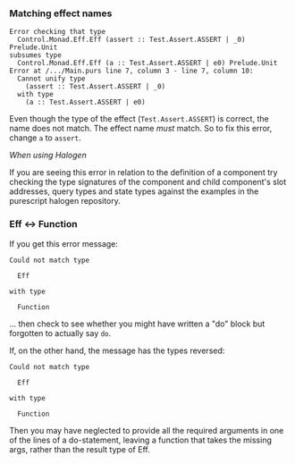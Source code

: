 ### Matching effect names

```
Error checking that type
  Control.Monad.Eff.Eff (assert :: Test.Assert.ASSERT | _0) Prelude.Unit
subsumes type
  Control.Monad.Eff.Eff (a :: Test.Assert.ASSERT | e0) Prelude.Unit
Error at /.../Main.purs line 7, column 3 - line 7, column 10:
  Cannot unify type
    (assert :: Test.Assert.ASSERT | _0)
  with type
    (a :: Test.Assert.ASSERT | e0)
```

Even though the type of the effect (`Test.Assert.ASSERT`) is correct, the name does not match. The effect name *must* match. So to fix this error, change `a` to `assert`. 

*When using Halogen*

If you are seeing this error in relation to the definition of a component try checking the type signatures  of the component and child component's slot addresses, query types and state types against the examples in the purescript halogen repository.

### Eff <-> Function

If you get this error message:

    Could not match type

      Eff

    with type

      Function

... then check to see whether you might have written a "do" block but forgotten to actually say `do`.

If, on the other hand, the message has the types reversed:

    Could not match type

      Eff

    with type

      Function

Then you may have neglected to provide all the required arguments in one of the lines of a do-statement, leaving a function that takes the missing args, rather than the result type of Eff.